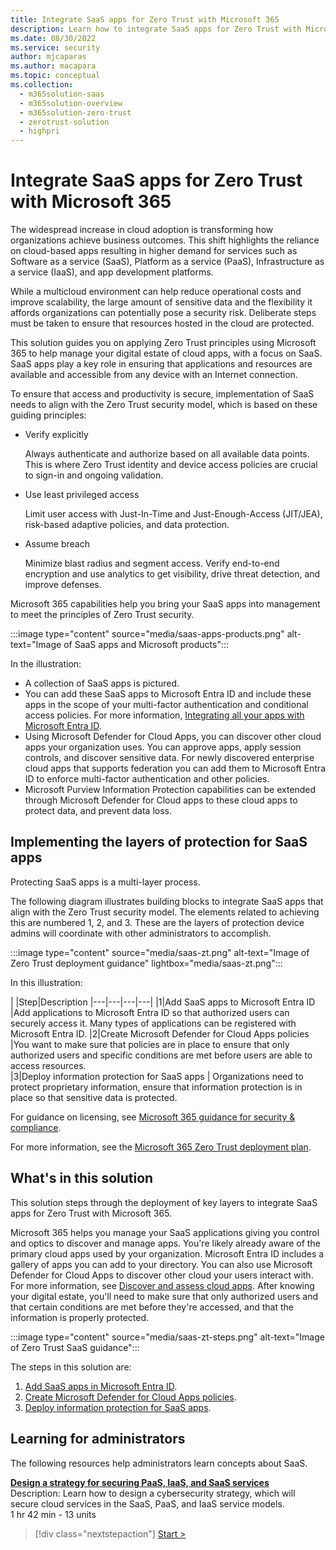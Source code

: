 ```yaml
---
title: Integrate SaaS apps for Zero Trust with Microsoft 365
description: Learn how to integrate SaaS apps for Zero Trust with Microsoft 365
ms.date: 08/30/2022
ms.service: security
author: mjcaparas
ms.author: macapara
ms.topic: conceptual
ms.collection:
  -	m365solution-saas
  -	m365solution-overview
  -	m365solution-zero-trust
  -	zerotrust-solution
  - highpri
---
```


# Integrate SaaS apps for Zero Trust with Microsoft 365 

The widespread increase in cloud adoption is transforming how organizations achieve business outcomes.  This shift highlights the  reliance on cloud-based apps resulting in higher demand for services such as Software as a service (SaaS), Platform as a service (PaaS), Infrastructure as a service (IaaS), and app development platforms. 


While a multicloud environment can help reduce operational costs and improve scalability, the large amount of sensitive data and the flexibility it affords organizations can potentially pose a security risk. Deliberate steps must be taken to ensure that resources hosted in the cloud are protected. 

This solution guides you on applying Zero Trust principles using Microsoft 365 to help manage your digital estate of cloud apps, with a focus on SaaS. SaaS apps play a key role in ensuring that applications and resources are available and accessible from any device with an Internet connection.

To ensure that access and productivity is secure, implementation of SaaS needs to align with the Zero Trust security model, which is based on these guiding principles:

- Verify explicitly

    Always authenticate and authorize based on all available data points. This is where Zero Trust identity and device access policies are crucial to sign-in and ongoing validation.

- Use least privileged access

    Limit user access with Just-In-Time and Just-Enough-Access (JIT/JEA), risk-based adaptive policies, and data protection.

- Assume breach

    Minimize blast radius and segment access. Verify end-to-end encryption and use analytics to get visibility, drive threat detection, and improve defenses.

Microsoft 365 capabilities help you bring your SaaS apps into management to meet the principles of Zero Trust security. 


:::image type="content" source="media/saas-apps-products.png" alt-text="Image of SaaS apps and Microsoft products":::

In the illustration:
- A collection of SaaS apps is pictured.
- You can add these SaaS apps to Microsoft Entra ID and include these apps in the scope of your multi-factor authentication and conditional access policies. For more information, [Integrating all your apps with Microsoft Entra ID](/azure/active-directory/fundamentals/five-steps-to-full-application-integration-with-azure-ad).
- Using Microsoft Defender for Cloud Apps, you can discover other cloud apps your organization uses. You can approve apps, apply session controls, and discover sensitive data. For newly discovered enterprise cloud apps that supports federation you can add them to Microsoft Entra ID to enforce multi-factor authentication and other policies.
- Microsoft Purview Information Protection capabilities can be extended through Microsoft Defender for Cloud apps to these cloud apps to protect data, and prevent data loss.


## Implementing the layers of protection for SaaS apps

Protecting SaaS apps is a multi-layer process. 


The following diagram illustrates building blocks to integrate SaaS apps that align with the Zero Trust security model. The elements related to achieving this are numbered 1, 2, and 3. These are the layers of protection device admins will coordinate with other administrators to accomplish.


:::image type="content" source="media/saas-zt.png" alt-text="Image of Zero Trust deployment guidance" lightbox="media/saas-zt.png":::

In this illustration:


|&nbsp;|Step|Description
|---|---|---|---|
|1|Add SaaS apps to Microsoft Entra ID |Add applications to Microsoft Entra ID so that authorized users can securely access it. Many types of applications can be registered with Microsoft Entra ID.
|2|Create Microsoft Defender for Cloud Apps policies |You want to make sure that policies are in place to ensure that only authorized users and specific conditions are met before users are able to access resources.   
|3|Deploy information protection for SaaS apps | Organizations need to protect proprietary information, ensure that information protection is in place so that sensitive data is protected.

For guidance on licensing, see [Microsoft 365 guidance for security & compliance](/office365/servicedescriptions/microsoft-365-service-descriptions/microsoft-365-tenantlevel-services-licensing-guidance/microsoft-365-security-compliance-licensing-guidance).

For more information, see the [Microsoft 365 Zero Trust deployment plan](/microsoft-365/security/microsoft-365-zero-trust).


## What's in this solution
This solution steps through the deployment of key layers to integrate SaaS apps for Zero Trust with Microsoft 365. 

Microsoft 365 helps you manage your SaaS applications giving you control and optics to discover and manage apps. You're likely already aware of the primary cloud apps used by your organization. Microsoft Entra ID includes a gallery of apps you can add to your directory. You can also use Microsoft Defender for Cloud Apps to discover other cloud your users interact with. For more information, see [Discover and assess cloud apps](/defender-cloud-apps/best-practices#discover-and-assess-cloud-apps). After knowing your digital estate, you'll need to make sure that only authorized users and that certain conditions are met before they're accessed, and that the information is properly protected.


:::image type="content" source="media/saas-zt-steps.png" alt-text="Image of Zero Trust SaaS guidance":::


The steps in this solution are:
1. [Add SaaS apps in Microsoft Entra ID](add-saas-apps.md).
2. [Create Microsoft Defender for Cloud Apps policies]().
3. [Deploy information protection for SaaS apps]().


## Learning for administrators

The following resources help administrators learn concepts about SaaS. 

**[Design a strategy for securing PaaS, IaaS, and SaaS services](/training/modules/design-strategy-for-secure-paas-iaas-saas-services/)**<br>
Description: Learn how to design a cybersecurity strategy, which will secure cloud services in the SaaS, PaaS, and IaaS service models.<br>
1 hr 42 min - 13 units

> [!div class="nextstepaction"]
> [Start >](/training/modules/design-strategy-for-secure-paas-iaas-saas-services/)

